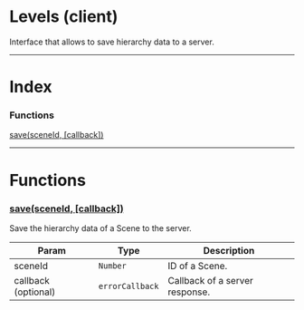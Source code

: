 # Levels (client)

Interface that allows to save hierarchy data to a server.

---

# Index


### Functions

<a href='#function_save'>save(sceneId, [callback])</a>  


---


# Functions

<a name='function_save'></a>
### <a href='#function_save'>save(sceneId, [callback])</a>  

Save the hierarchy data of a Scene to the server.

| Param | Type | Description |
| --- | --- | --- |
| sceneId | `Number` | ID of a Scene. |  
| callback (optional) | `errorCallback` | Callback of a server response. |  




